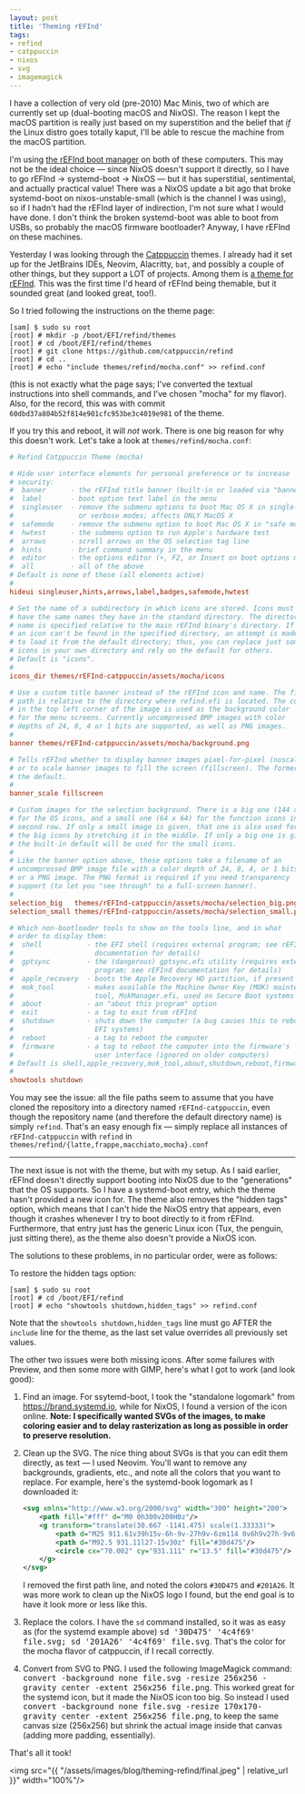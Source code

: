```yaml
---
layout: post
title: 'Theming rEFInd'
tags:
- refind
- catppuccin
- nixos
- svg
- imagemagick
---
```

I have a collection of very old (pre-2010) Mac Minis, two of which are currently set up (dual-booting macOS and NixOS). The reason I kept the macOS partition is really just based on my superstition and the belief that _if_ the Linux distro goes totally kaput, I'll be able to rescue the machine from the macOS partition.

I'm using [the rEFInd boot manager](https://www.rodsbooks.com/refind/index.html) on both of these computers. This may not be the ideal choice — since NixOS doesn't support it directly, so I have to go rEFInd → systemd-boot → NixOS — but it has superstitial, sentimental, and actually practical value! There was a NixOS update a bit ago that broke systemd-boot on nixos-unstable-small (which is the channel I was using), so if I hadn't had the rEFInd layer of indirection, I'm not sure what I would have done. I don't think the broken systemd-boot was able to boot from USBs, so probably the macOS firmware bootloader? Anyway, I have rEFInd on these machines.

Yesterday I was looking through the [Catppuccin](https://catppuccin.com/) themes. I already had it set up for the JetBrains IDEs, Neovim, Alacritty, `bat`, and possibly a couple of other things, but they support a LOT of projects. Among them is [a theme for rEFInd](https://github.com/catppuccin/refind). This was the first time I'd heard of rEFInd being themable, but it sounded great (and looked great, too!).

So I tried following the instructions on the theme page:

<pre>
<code><span class="user-select-none">[sam] $ </span>sudo su root</code>
<code><span class="user-select-none">[root] # </span>mkdir -p /boot/EFI/refind/themes</code>
<code><span class="user-select-none">[root] # </span>cd /boot/EFI/refind/themes</code>
<code><span class="user-select-none">[root] # </span>git clone https://github.com/catppuccin/refind</code>
<code><span class="user-select-none">[root] # </span>cd ..</code>
<code><span class="user-select-none">[root] # </span>echo "include themes/refind/mocha.conf" >> refind.conf</code>
</pre>

(this is not exactly what the page says; I've converted the textual instructions into shell commands, and I've chosen "mocha" for my flavor). Also, for the record, this was with commit `60dbd37a804b52f814e901cfc953be3c4019e981` of the theme.

If you try this and reboot, it will _not_ work. There is one big reason for why this doesn't work. Let's take a look at `themes/refind/mocha.conf`:


```conf
# Refind Catppuccin Theme (mocha)

# Hide user interface elements for personal preference or to increase
# security:
#  banner      - the rEFInd title banner (built-in or loaded via "banner")
#  label       - boot option text label in the menu
#  singleuser  - remove the submenu options to boot Mac OS X in single-user
#                or verbose modes; affects ONLY MacOS X
#  safemode    - remove the submenu option to boot Mac OS X in "safe mode"
#  hwtest      - the submenu option to run Apple's hardware test
#  arrows      - scroll arrows on the OS selection tag line
#  hints       - brief command summary in the menu
#  editor      - the options editor (+, F2, or Insert on boot options menu)
#  all         - all of the above
# Default is none of these (all elements active)
#
hideui singleuser,hints,arrows,label,badges,safemode,hwtest

# Set the name of a subdirectory in which icons are stored. Icons must
# have the same names they have in the standard directory. The directory
# name is specified relative to the main rEFInd binary's directory. If
# an icon can't be found in the specified directory, an attempt is made
# to load it from the default directory; thus, you can replace just some
# icons in your own directory and rely on the default for others.
# Default is "icons".
#
icons_dir themes/rEFInd-catppuccin/assets/mocha/icons

# Use a custom title banner instead of the rEFInd icon and name. The file
# path is relative to the directory where refind.efi is located. The color
# in the top left corner of the image is used as the background color
# for the menu screens. Currently uncompressed BMP images with color
# depths of 24, 8, 4 or 1 bits are supported, as well as PNG images.
#
banner themes/rEFInd-catppuccin/assets/mocha/background.png

# Tells rEFInd whether to display banner images pixel-for-pixel (noscale)
# or to scale banner images to fill the screen (fillscreen). The former is
# the default.
#
banner_scale fillscreen

# Custom images for the selection background. There is a big one (144 x 144)
# for the OS icons, and a small one (64 x 64) for the function icons in the
# second row. If only a small image is given, that one is also used for
# the big icons by stretching it in the middle. If only a big one is given,
# the built-in default will be used for the small icons.
#
# Like the banner option above, these options take a filename of an
# uncompressed BMP image file with a color depth of 24, 8, 4, or 1 bits,
# or a PNG image. The PNG format is required if you need transparency
# support (to let you "see through" to a full-screen banner).
#
selection_big   themes/rEFInd-catppuccin/assets/mocha/selection_big.png
selection_small themes/rEFInd-catppuccin/assets/mocha/selection_small.png

# Which non-bootloader tools to show on the tools line, and in what
# order to display them:
#  shell           - the EFI shell (requires external program; see rEFInd
#                    documentation for details)
#  gptsync         - the (dangerous) gptsync.efi utility (requires external
#                    program; see rEFInd documentation for details)
#  apple_recovery  - boots the Apple Recovery HD partition, if present
#  mok_tool        - makes available the Machine Owner Key (MOK) maintenance
#                    tool, MokManager.efi, used on Secure Boot systems
#  about           - an "about this program" option
#  exit            - a tag to exit from rEFInd
#  shutdown        - shuts down the computer (a bug causes this to reboot
#                    EFI systems)
#  reboot          - a tag to reboot the computer
#  firmware        - a tag to reboot the computer into the firmware's
#                    user interface (ignored on older computers)
# Default is shell,apple_recovery,mok_tool,about,shutdown,reboot,firmware
#
showtools shutdown
```

You may see the issue: all the file paths seem to assume that you have cloned the repository into a directory named `rEFInd-catppuccin`, even though the repository name (and therefore the default directory name) is simply `refind`. That's an easy enough fix — simply replace all instances of `rEFInd-catppuccin` with `refind` in `themes/refind/{latte,frappe,macchiato,mocha}.conf`

***

The next issue is not with the theme, but with my setup. As I said earlier, rEFInd doesn't directly support booting into NixOS due to the "generations" that the OS supports. So I have a systemd-boot entry, which the theme hasn't provided a new icon for. The theme also removes the "hidden tags" option, which means that I can't hide the NixOS entry that appears, even though it crashes whenever I try to boot directly to it from rEFInd. Furthermore, that entry just has the generic Linux icon (Tux, the penguin, just sitting there), as the theme also doesn't provide a NixOS icon.

The solutions to these problems, in no particular order, were as follows:

To restore the hidden tags option:
<pre>
<code><span class="user-select-none">[sam] $ </span>sudo su root</code>
<code><span class="user-select-none">[root] # </span>cd /boot/EFI/refind</code>
<code><span class="user-select-none">[root] # </span>echo "showtools shutdown,hidden_tags" >> refind.conf</code>
</pre>

Note that the `showtools shutdown,hidden_tags` line must go AFTER the `include` line for the theme, as the last set value overrides all previously set values.

The other two issues were both missing icons. After some failures with Preview, and then some more with GIMP, here's what I got to work (and look good):

1. Find an image. For ssytemd-boot, I took the "standalone logomark" from <https://brand.systemd.io>, while for NixOS, I found a version of the icon online. **Note: I specifically wanted SVGs of the images, to make coloring easier and to delay rasterization as long as possible in order to preserve resolution.**
2. Clean up the SVG. The nice thing about SVGs is that you can edit them directly, as text — I used Neovim. You'll want to remove any backgrounds, gradients, etc., and note all the colors that you want to replace. For example, here's the systemd-book logomark as I downloaded it:

    ```xml
    <svg xmlns="http://www.w3.org/2000/svg" width="300" height="200">
        <path fill="#fff" d="M0 0h300v200H0z"/>
        <g transform="translate(30.667 -1141.475) scale(1.33333)">
            <path d="M25 911.61v39h15v-6h-9v-27h9v-6zm114 0v6h9v27h-9v6h15v-39z" style="line-height:normal;font-variant-ligatures:normal;font-variant-position:normal;font-variant-caps:normal;font-variant-numeric:normal;font-variant-alternates:normal;font-feature-settings:normal;text-indent:0;text-align:start;text-decoration-line:none;text-decoration-style:solid;text-decoration-color:#000;text-transform:none;text-orientation:mixed;white-space:normal;shape-padding:0;isolation:auto;mix-blend-mode:normal;solid-color:#000;solid-opacity:1" color="#000" font-weight="400" font-family="sans-serif" overflow="visible" fill="#201a26"/>
            <path d="M92.5 931.11l27-15v30z" fill="#30d475"/>
            <circle cx="70.002" cy="931.111" r="13.5" fill="#30d475"/>
        </g>
    </svg>
    ```

    I removed the first path line, and noted the colors `#30D475` and `#201A26`. It was more work to clean up the NixOS logo I found, but the end goal is to have it look more or less like this.

3. Replace the colors. I have the `sd` command installed, so it was as easy as (for the systemd example above) <kbd>sd '30D475' '4c4f69' file.svg; sd '201A26' '4c4f69' file.svg</kbd>. That's the color for the mocha flavor of catppuccin, if I recall correctly.
4. Convert from SVG to PNG. I used the following ImageMagick command: <kbd>convert -background none file.svg -resize 256x256 -gravity center -extent 256x256 file.png</kbd>. This worked great for the systemd icon, but it made the NixOS icon too big. So instead I used <kbd>convert -background none file.svg -resize 170x170-gravity center -extent 256x256 file.png</kbd>, to keep the same canvas size (256x256) but shrink the actual image inside that canvas (adding more padding, essentially).

<!-- This version (below) would select the entirety of the <kbd> lines when clicking in them
4. Convert from SVG to PNG. I used the following ImageMagick command: <kbd class="user-select-all">convert -background none file.svg -resize 256x256 -gravity center -extent 256x256 file.png</kbd>. This worked great for the systemd icon, but it made the NixOS icon too big. So instead I used <kbd class="user-select-all">convert -background none file.svg -resize 170x170-gravity center -extent 256x256 file.png</kbd>, to keep the same canvas size (256x256) but shrink the actual image inside that canvas (adding more padding, essentially). -->

That's all it took!

<img src="{{ "/assets/images/blog/theming-refind/final.jpeg" | relative_url }}" width="100%"/>
